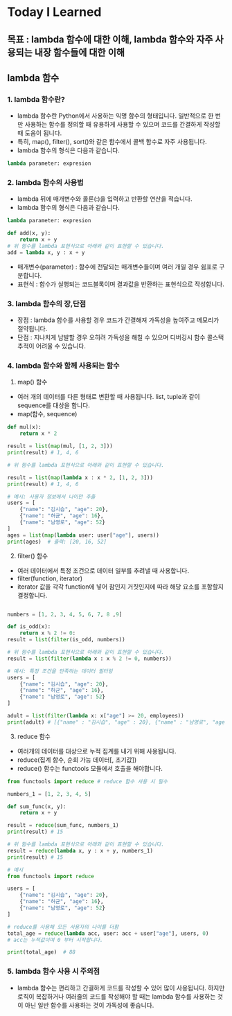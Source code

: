 # Today I Learned

## 목표 : lambda 함수에 대한 이해, lambda 함수와 자주 사용되는 내장 함수들에 대한 이해

## lambda 함수
### 1. lambda 함수란?
- lambda 함수란 Python에서 사용하는 익명 함수의 형태입니다. 일반적으로 한 번만 사용하는 함수를 정의할 때 유용하게 사용할 수 있으며 코드를 간결하게 작성할 때 도움이 됩니다.
- 특히, map(), filter(), sort()와 같은 함수에서 콜백 함수로 자주 사용됩니다.
- lambda 함수의 형식은 다음과 같습니다.
```python
lambda parameter: expresion
```
### 2. lambda 함수의 사용법
- lambda 뒤에 매개변수와 콜론(:)을 입력하고 반환할 연산을 적습니다.
- lambda 함수의 형식은 다음과 같습니다.
```python
lambda parameter: expresion

def add(x, y):
    return x + y
# 위 함수를 lambda 표현식으로 아래와 같이 표현할 수 있습니다.
add = lambda x, y : x + y
```
- 매개변수(parameter) : 함수에 전달되는 매개변수들이며 여러 개일 경우 쉼표로 구분합니다.
- 표현식 : 함수가 실행되는 코드블록이며 결과값을 반환하는 표현식으로 작성합니다.

### 3. lambda 함수의 장,단점
- 장점 : lambda 함수를 사용할 경우 코드가 간결해져 가독성을 높여주고 메모리가 절약됩니다.
- 단점 : 지나치게 남발할 경우 오히려 가독성을 해칠 수 있으며 디버깅시 함수 콜스택 추적이 어려울 수 있습니다.

### 4. lambda 함수와 함께 사용되는 함수

1) map() 함수
- 여러 개의 데이터를 다른 형태로 변환할 때 사용됩니다. list, tuple과 같이 sequence를 대상을 합니다.
- map(함수, sequence)

```python
def mul(x):
    return x * 2

result = list(map(mul, [1, 2, 3]))
print(result) # 1, 4, 6

# 위 함수를 lambda 표현식으로 아래와 같이 표현할 수 있습니다.

result = list(map(lambda x : x * 2, [1, 2, 3]))
print(result) # 1, 4, 6

# 예시: 사용자 정보에서 나이만 추출
users = [
    {"name": "김시습", "age": 20},
    {"name": "허균", "age": 16},
    {"name": "남영로", "age": 52}
]
ages = list(map(lambda user: user["age"], users))
print(ages)  # 출력: [20, 16, 52]
```
2) filter() 함수
- 여러 데이터에서 특정 조건으로 데이터 일부를 추려낼 때 사용합니다.
- filter(function, iterator)
- iterator 값을 각각 function에 넣어 참인지 거짓인지에 따라 해당 요소를 포함할지 결정합니다.


```python

numbers = [1, 2, 3, 4, 5, 6, 7, 8 ,9]

def is_odd(x):
    return x % 2 != 0:
result = list(filter(is_odd, numbers))

# 위 함수를 lambda 표현식으로 아래와 같이 표현할 수 있습니다.
result = list(filter(lambda x : x % 2 != 0, numbers))

# 예시: 특정 조건을 만족하는 데이터 필터링
users = [
    {"name": "김시습", "age": 20},
    {"name": "허균", "age": 16},
    {"name": "남영로", "age": 52}
]

adult = list(filter(lambda x: x["age"] >= 20, employees))
print(adult) # [{"name" : "김시습", "age" : 20}, {"name" : "남영로", "age" : 52}]
```
3) reduce 함수
- 여러개의 데이터를 대상으로 누적 집계를 내기 위해 사용됩니다.
- reduce(집계 함수, 순회 가능 데이터[, 초기값])
- reduce() 함수는 functools 모듈에서 호출을 해야합니다.

```python
from functools import reduce # reduce 함수 사용 시 필수

numbers_1 = [1, 2, 3, 4, 5]

def sum_func(x, y):
    return x + y

result = reduce(sum_func, numbers_1)
print(result) # 15

# 위 함수를 lambda 표현식으로 아래와 같이 표현할 수 있습니다.
result = reduce(lambda x, y : x + y, numbers_1)
print(result) # 15

# 예시
from functools import reduce

users = [
    {"name": "김시습", "age": 20},
    {"name": "허균", "age": 16},
    {"name": "남영로", "age": 52}
]

# reduce를 사용해 모든 사용자의 나이를 더함
total_age = reduce(lambda acc, user: acc + user["age"], users, 0)
# acc는 누적값이며 0 부터 시작합니다.

print(total_age)  # 88

```

### 5. lambda 함수 사용 시 주의점
- lambda 함수는 편리하고 간결하게 코드를 작성할 수 있어 많이 사용됩니다. 하지만 로직이 복잡하거나 여러줄의 코드를 작성해야 할 때는 lambda 함수를 사용하는 것이 아닌 일반 함수를 사용하는 것이 가독성에 좋습니다.
